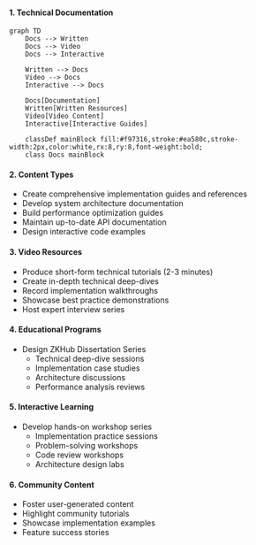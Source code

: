 #### 1. Technical Documentation
```mermaid
graph TD
    Docs --> Written
    Docs --> Video
    Docs --> Interactive
    
    Written --> Docs
    Video --> Docs
    Interactive --> Docs
    
    Docs[Documentation]
    Written[Written Resources]
    Video[Video Content]
    Interactive[Interactive Guides]
    
    classDef mainBlock fill:#f97316,stroke:#ea580c,stroke-width:2px,color:white,rx:8,ry:8,font-weight:bold;
    class Docs mainBlock
```

#### 2. Content Types
- Create comprehensive implementation guides and references
- Develop system architecture documentation
- Build performance optimization guides
- Maintain up-to-date API documentation
- Design interactive code examples

#### 3. Video Resources
- Produce short-form technical tutorials (2-3 minutes)
- Create in-depth technical deep-dives
- Record implementation walkthroughs
- Showcase best practice demonstrations
- Host expert interview series

#### 4. Educational Programs
- Design ZKHub Dissertation Series
  - Technical deep-dive sessions
  - Implementation case studies
  - Architecture discussions
  - Performance analysis reviews

#### 5. Interactive Learning
- Develop hands-on workshop series
  - Implementation practice sessions
  - Problem-solving workshops
  - Code review workshops
  - Architecture design labs

#### 6. Community Content
- Foster user-generated content
- Highlight community tutorials
- Showcase implementation examples
- Feature success stories
